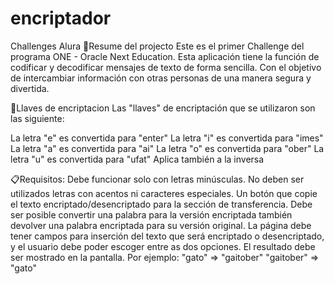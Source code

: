 # encriptador
Challenges Alura
📃Resume del projecto
Este es el primer Challenge del programa ONE - Oracle Next Education. Esta aplicación tiene la función de codificar y decodificar mensajes de texto de forma sencilla. Con el objetivo de intercambiar información con otras personas de una manera segura y divertida.

🔑Llaves de encriptacion
Las "llaves" de encriptación que se utilizaron son las siguiente:

La letra "e" es convertida para "enter"
La letra "i" es convertida para "imes"
La letra "a" es convertida para "ai"
La letra "o" es convertida para "ober"
La letra "u" es convertida para "ufat"
Aplica también a la inversa

📋Requisitos:
Debe funcionar solo con letras minúsculas.
No deben ser utilizados letras con acentos ni caracteres especiales.
Un botón que copie el texto encriptado/desencriptado para la sección de transferencia.
Debe ser posible convertir una palabra para la versión encriptada también devolver una palabra encriptada para su versión original.
La página debe tener campos para inserción del texto que será encriptado o desencriptado, y el usuario debe poder escoger entre as dos opciones.
El resultado debe ser mostrado en la pantalla.
 Por ejemplo: "gato" => "gaitober" "gaitober" => "gato"

